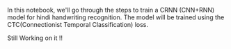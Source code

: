 In this notebook, we'll go through the steps to train a CRNN (CNN+RNN) model for hindi handwriting recognition. The model will be trained using the CTC(Connectionist Temporal Classification) loss.

Still Working on it !!
